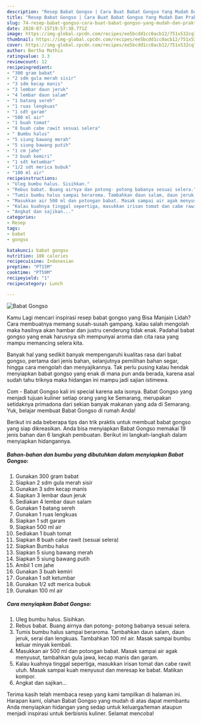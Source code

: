 ```yaml
---
description: "Resep Babat Gongso | Cara Buat Babat Gongso Yang Mudah Dan Praktis"
title: "Resep Babat Gongso | Cara Buat Babat Gongso Yang Mudah Dan Praktis"
slug: 74-resep-babat-gongso-cara-buat-babat-gongso-yang-mudah-dan-praktis
date: 2020-07-15T19:57:38.771Z
image: https://img-global.cpcdn.com/recipes/ee5bcdd1cc0acb12/751x532cq70/babat-gongso-foto-resep-utama.jpg
thumbnail: https://img-global.cpcdn.com/recipes/ee5bcdd1cc0acb12/751x532cq70/babat-gongso-foto-resep-utama.jpg
cover: https://img-global.cpcdn.com/recipes/ee5bcdd1cc0acb12/751x532cq70/babat-gongso-foto-resep-utama.jpg
author: Bertha Mathis
ratingvalue: 3.3
reviewcount: 12
recipeingredient:
- "300 gram babat"
- "2 sdm gula merah sisir"
- "3 sdm kecap manis"
- "3 lembar daun jeruk"
- "4 lembar daun salam"
- "1 batang sereh"
- "1 ruas lengkuas"
- "1 sdt garam"
- "500 ml air"
- "1 buah tomat"
- "8 buah cabe rawit sesuai selera"
- " Bumbu halus"
- "5 siung bawang merah"
- "5 siung bawang putih"
- "1 cm jahe"
- "3 buah kemiri"
- "1 sdt ketumbar"
- "1/2 sdt merica bubuk"
- "100 ml air"
recipeinstructions:
- "Uleg bumbu halus. Sisihkan."
- "Rebus babat. Buang airnya dan potong- potong babanya sesuai selera."
- "Tumis bumbu halus sampai beraroma. Tambahkan daun salam, daun jeruk, serai dan lengkuas. Tambahkan 100 ml air. Masak sampai bumbu keluar minyak kembali."
- "Masukkan air 500 ml dan potongan babat. Masak sampai air agak menyusut, tambahkan gula jawa, kecap manis dan garam."
- "Kalau kuahnya tinggal sepertiga, masukkan irisan tomat dan cabe rawit utuh. Masak sampai kuah menyusut dan meresap ke babat. Matikan kompor."
- "Angkat dan sajikan..."
categories:
- Resep
tags:
- babat
- gongso

katakunci: babat gongso 
nutrition: 108 calories
recipecuisine: Indonesian
preptime: "PT15M"
cooktime: "PT59M"
recipeyield: "1"
recipecategory: Lunch

---
```



![Babat Gongso](https://img-global.cpcdn.com/recipes/ee5bcdd1cc0acb12/751x532cq70/babat-gongso-foto-resep-utama.jpg)

Kamu Lagi mencari inspirasi resep babat gongso yang Bisa Manjain Lidah? Cara membuatnya memang susah-susah gampang. kalau salah mengolah maka hasilnya akan hambar dan justru cenderung tidak enak. Padahal babat gongso yang enak harusnya sih mempunyai aroma dan cita rasa yang mampu memancing selera kita.

Banyak hal yang sedikit banyak mempengaruhi kualitas rasa dari babat gongso, pertama dari jenis bahan, selanjutnya pemilihan bahan segar, hingga cara mengolah dan menyajikannya. Tak perlu pusing kalau hendak menyiapkan babat gongso yang enak di mana pun anda berada, karena asal sudah tahu triknya maka hidangan ini mampu jadi sajian istimewa.

Com - Babat Gongso kali ini special karena ada isonya. Babat Gongso yang menjadi tujuan kuliner setiap orang yang ke Semarang, merupakan setidaknya primadona dari sekian banyak makanan yang ada di Semarang. Yuk, belajar membuat Babat Gongso di rumah Anda!


Berikut ini ada beberapa tips dan trik praktis untuk membuat babat gongso yang siap dikreasikan. Anda bisa menyiapkan Babat Gongso memakai 19 jenis bahan dan 6 langkah pembuatan. Berikut ini langkah-langkah dalam menyiapkan hidangannya.

<!--inarticleads1-->

##### Bahan-bahan dan bumbu yang dibutuhkan dalam menyiapkan Babat Gongso:

1. Gunakan 300 gram babat
1. Siapkan 2 sdm gula merah sisir
1. Gunakan 3 sdm kecap manis
1. Siapkan 3 lembar daun jeruk
1. Sediakan 4 lembar daun salam
1. Gunakan 1 batang sereh
1. Gunakan 1 ruas lengkuas
1. Siapkan 1 sdt garam
1. Siapkan 500 ml air
1. Sediakan 1 buah tomat
1. Siapkan 8 buah cabe rawit (sesuai selera)
1. Siapkan  Bumbu halus
1. Siapkan 5 siung bawang merah
1. Siapkan 5 siung bawang putih
1. Ambil 1 cm jahe
1. Gunakan 3 buah kemiri
1. Gunakan 1 sdt ketumbar
1. Gunakan 1/2 sdt merica bubuk
1. Gunakan 100 ml air




<!--inarticleads2-->

##### Cara menyiapkan Babat Gongso:

1. Uleg bumbu halus. Sisihkan.
1. Rebus babat. Buang airnya dan potong- potong babanya sesuai selera.
1. Tumis bumbu halus sampai beraroma. Tambahkan daun salam, daun jeruk, serai dan lengkuas. Tambahkan 100 ml air. Masak sampai bumbu keluar minyak kembali.
1. Masukkan air 500 ml dan potongan babat. Masak sampai air agak menyusut, tambahkan gula jawa, kecap manis dan garam.
1. Kalau kuahnya tinggal sepertiga, masukkan irisan tomat dan cabe rawit utuh. Masak sampai kuah menyusut dan meresap ke babat. Matikan kompor.
1. Angkat dan sajikan...




Terima kasih telah membaca resep yang kami tampilkan di halaman ini. Harapan kami, olahan Babat Gongso yang mudah di atas dapat membantu Anda menyiapkan hidangan yang sedap untuk keluarga/teman ataupun menjadi inspirasi untuk berbisnis kuliner. Selamat mencoba!
